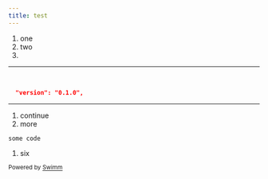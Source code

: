 ```yaml
---
title: test
---
```

1. one
2. two
3. &nbsp;

<SwmSnippet path="/package.json" line="3">

---

&nbsp;

```json
  "version": "0.1.0",
```

---

</SwmSnippet>

1. continue
2. more

```
some code
```

1. six

<SwmMeta version="3.0.0" repo-id="Z2l0aHViJTNBJTNBc3ItZXh0ZW5zaW9uJTNBJTNBZG91ZWs=" repo-name="sr-extension"><sup>Powered by [Swimm](https://swimm-web-app.web.app/)</sup></SwmMeta>
